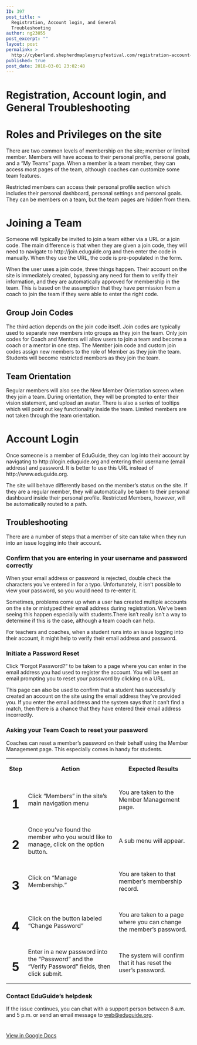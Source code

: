 ```yaml
---
ID: 397
post_title: >
  Registration, Account login, and General
  Troubleshooting
author: ng23055
post_excerpt: ""
layout: post
permalink: >
  http://cyberland.shepherdmaplesyrupfestival.com/registration-account-login-and-general-troubleshooting
published: true
post_date: 2018-03-01 23:02:48
---
```

<h1>Registration, Account login, and General Troubleshooting</h1>
<h1>Roles and Privileges on the site</h1>
There are two common levels of membership on the site; member or limited member. Members will have access to their personal profile, personal goals, and a “My Teams” page. When a member is a team member, they can access most pages of the team, although coaches can customize some team features.

Restricted members can access their personal profile section which includes their personal dashboard, personal settings and personal goals. They can be members on a team, but the team pages are hidden from them.
<h1>Joining a Team</h1>
Someone will typically be invited to join a team either via a URL or a join code. The main difference is that when they are given a join code, they will need to navigate to http://join.eduguide.org and then enter the code in manually. When they use the URL, the code is pre-populated in the form.

When the user uses a join code, three things happen. Their account on the site is immediately created, bypassing any need for them to verify their information, and they are automatically approved for membership in the team. This is based on the assumption that they have permission from a coach to join the team if they were able to enter the right code.
<h2>Group Join Codes</h2>
The third action depends on the join code itself. Join codes are typically used to separate new members into groups as they join the team. Only join codes for Coach and Mentors will allow users to join a team and become a coach or a mentor in one step. The Member join code and custom join codes assign new members to the role of Member as they join the team. Students will become restricted members as they join the team.
<h2>Team Orientation</h2>
Regular members will also see the New Member Orientation screen when they join a team. During orientation, they will be prompted to enter their vision statement, and upload an avatar. There is also a series of tooltips which will point out key functionality inside the team. Limited members are not taken through the team orientation.
<h1>Account Login</h1>
Once someone is a member of EduGuide, they can log into their account by navigating to http://login.eduguide.org and entering their username (email address) and password. It is better to use this URL instead of http://www.eduguide.org.

The site will behave differently based on the member’s status on the site. If they are a regular member, they will automatically be taken to their personal dashboard inside their personal profile. Restricted Members, however, will be automatically routed to a path.
<h2>Troubleshooting</h2>
There are a number of steps that a member of site can take when they run into an issue logging into their account.
<h3>Confirm that you are entering in your username and password correctly</h3>
When your email address or password is rejected, double check the characters you’ve entered in for a typo. Unfortunately, it isn’t possible to view your password, so you would need to re-enter it.

Sometimes, problems come up when a user has created multiple accounts on the site or mistyped their email address during registration. We’ve been seeing this happen especially with students.There isn’t really isn’t a way to determine if this is the case, although a team coach can help.

For teachers and coaches, when a student runs into an issue logging into their account, it might help to verify their email address and password.
<h3>Initiate a Password Reset</h3>
Click “Forgot Password?” to be taken to a page where you can enter in the email address you had used to register the account. You will be sent an email prompting you to reset your password by clicking on a URL.

This page can also be used to confirm that a student has successfully created an account on the site using the email address they’ve provided you. If you enter the email address and the system says that it can’t find a match, then there is a chance that they have entered their email address incorrectly.
<h3>Asking your Team Coach to reset your password</h3>
Coaches can reset a member’s password on their behalf using the Member Management page. This especially comes in handy for students.
<table>
<tbody>
<tr>
<td>
<p style="text-align: center;"><b>Step</b></p>
</td>
<td>
<p style="text-align: center;"><b>Action</b></p>
</td>
<td>
<p style="text-align: center;"><b>Expected Results</b></p>
</td>
</tr>
<tr>
<td>
<h1 style="text-align: center;">1</h1>
</td>
<td>Click “Members” in the site’s main navigation menu</td>
<td>You are taken to the Member Management page.</td>
</tr>
<tr>
<td>
<h1 style="text-align: center;">2</h1>
</td>
<td>Once you’ve found the member who you would like to manage, click on the option button.</td>
<td>A sub menu will appear.</td>
</tr>
<tr>
<td>
<h1 style="text-align: center;">3</h1>
</td>
<td>Click on “Manage Membership.”</td>
<td>You are taken to that member’s membership record.</td>
</tr>
<tr>
<td>
<h1 style="text-align: center;">4</h1>
</td>
<td>Click on the button labeled “Change Password”</td>
<td>You are taken to a page where you can change the member’s password.</td>
</tr>
<tr>
<td>
<h1 style="text-align: center;">5</h1>
</td>
<td>Enter in a new password into the “Password” and the “Verify Password” fields, then click submit.</td>
<td>The system will confirm that it has reset the user’s password.</td>
</tr>
</tbody>
</table>
<h3>Contact EduGuide’s helpdesk</h3>
If the issue continues, you can chat with a support person between 8 a.m. and 5 p.m. or send an email message to <a href="mailto:web@eduguide.org">web@eduguide.org</a>.

#

<a href="https://docs.google.com/document/d/1AN1CO9mMRFiJdryFNSn0iHeCTsgJXob_S9p2YZxU2kQ/edit?usp=sharing">View in Google Docs</a>